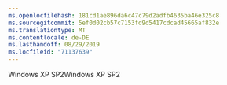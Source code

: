 ```yaml
---
ms.openlocfilehash: 181cd1ae896da6c47c79d2adfb4635ba46e325c8
ms.sourcegitcommit: 5ef0d02cb57c7153fd9d5417cdcad45665af832e
ms.translationtype: MT
ms.contentlocale: de-DE
ms.lasthandoff: 08/29/2019
ms.locfileid: "71137639"
---
```

<span data-ttu-id="0b482-101">Windows XP SP2</span><span class="sxs-lookup"><span data-stu-id="0b482-101">Windows XP SP2</span></span>